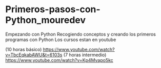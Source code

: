 # Primeros-pasos-con-Python_mouredev
Empezando con Python
Recogiendo conceptos y creando los primeros programas con Python
Los cursos estan en youtube 

(10 horas básico) https://www.youtube.com/watch?v=TbcEqkabAWU&t=6103s
(7 horas intermedio) https://www.youtube.com/watch?v=Kp4Mvapo5kc
